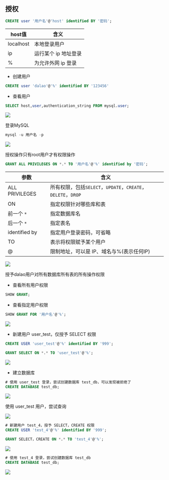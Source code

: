 <!--
 * @Description: 
 * @Version: 1.0
 * @Author: DaLao
 * @Email: dalao_li@163.com
 * @Date: 2021-10-06 13:11:32
 * @LastEditors: DaLao
 * @LastEditTime: 2022-01-02 20:25:59
-->

## 授权

```sql
CREATE user '用户名'@'host' identified BY '密码';
```
| host值    | 含义                 |
| --------- | -------------------- |
| localhost | 本地登录用户         |
| ip        | 运行某个 ip 地址登录 |
| %         | 为允许外网 ip 登录   |

- 创建用户 

```sql
CREATE user 'dalao'@'%' identified BY '123456'
```

- 查看用户

```sql
SELECT host,user,authentication_string FROM mysql.user;
```

![](https://cdn.hurra.ltd/img/20200516001828.png)

登录MySQL

```sql
mysql -u 用户名 -p
```

![](https://cdn.hurra.ltd/img/20200516001919.png)

授权操作只有root用户才有权限操作

```sql
GRANT ALL PRIVILEGES ON *.* TO '用户名'@'%' identified by '密码';
```


| 参数           | 含义                                                         |
| -------------- | ------------------------------------------------------------ |
| ALL PRIVILEGES | 所有权限，包括`SELECT`，`UPDATE`，`CREATE`，`DELETE`，`DROP` |
| ON             | 指定权限针对哪些库和表                                       |
| 前一个 `*`     | 指定数据库名                                                 |
| 后一个 `*`     | 指定表名                                                     |
| identified by  | 指定用户登录密码，可省略                                     |
| TO             | 表示将权限赋予某个用户                                       |
| @              | 限制地址，可以是 IP、域名与%(表示任何IP)                     |

![](https://cdn.hurra.ltd/img/20200516003253.png)

授予dalao用户对所有数据库所有表的所有操作权限

- 查看所有用户权限

```sql
SHOW GRANT;
```

- 查看指定用户权限

```sql
SHOW GRANT FOR '用户名'@'%';
```

![](https://cdn.hurra.ltd/img/20200516003557.png)

- 新建用户 user_test，仅授予 SELECT 权限

```sql
CREATE USER 'user_test'@'%' identified BY '999';

GRANT SELECT ON *.* TO 'user_test'@'%';
```

![](https://cdn.hurra.ltd/img/20200516004045.png)

- 建立数据库

```sql
# 使用 user_test 登录，尝试创建数据库 test_db，可以发现被拒绝了
CREATE DATABASE test_db;
```

![](https://cdn.hurra.ltd/img/20200516004259.png)

使用 user_test 用户，尝试查询

![](https://cdn.hurra.ltd/img/20200516004447.png)


```sql
# 新建用户 test_4，授予 SELECT，CREATE 权限
CREATE USER 'test_4'@'%' identified BY '999';

GRANT SELECT，CREATE ON *.* TO 'test_4'@'%';
```

![](https://cdn.hurra.ltd/img/20200516084018.png)

```sql
# 使用 test_4 登录，尝试创建数据库 test_db
CREATE DATABASE test_db;
```

![](https://cdn.hurra.ltd/img/20200516084301.png)
